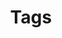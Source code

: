 ---
title: Tags
layout: tags
permalink: "/tags"
author_profile: true
sidebar_main: true
sidebar:
    nav: "sidebar-category"
---